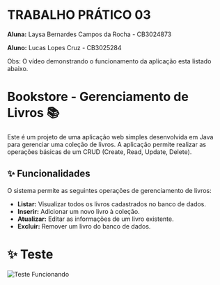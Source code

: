 # TRABALHO PRÁTICO 03

**Aluna:** Laysa Bernardes Campos da Rocha - CB3024873

**Aluno:** Lucas Lopes Cruz - CB3025284

Obs: O vídeo demonstrando o funcionamento da aplicação esta listado abaixo.

# Bookstore - Gerenciamento de Livros 📚

Este é um projeto de uma aplicação web simples desenvolvida em Java para gerenciar uma coleção de livros. A aplicação permite realizar as operações básicas de um CRUD (Create, Read, Update, Delete).

## ✨ Funcionalidades

O sistema permite as seguintes operações de gerenciamento de livros:

* **Listar:** Visualizar todos os livros cadastrados no banco de dados.
* **Inserir:** Adicionar um novo livro à coleção.
* **Atualizar:** Editar as informações de um livro existente.
* **Excluir:** Remover um livro do banco de dados.

# ✨ Teste 
![Teste Funcionando](./funcionando.gif)
